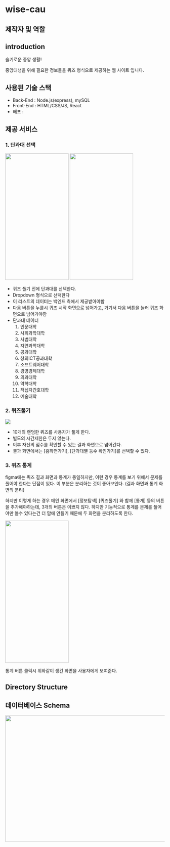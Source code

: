 # wise-cau
## 제작자 및 역할

## introduction
슬기로운 중앙 생활!


중앙대생을 위해 필요한 정보들을 퀴즈 형식으로 제공하는 웹 사이트 입니다.

## 사용된 기술 스택
- Back-End : Node.js(express), mySQL
- Front-End : HTML/CSS/JS, React
- 배포 : 

## 제공 서비스

### 1. 단과대 선택
<img src = "https://user-images.githubusercontent.com/98157935/217735326-c29f44e9-42bd-43d8-aafa-8d6176993de9.png" width = "200" height="400"/>
<img src = "https://user-images.githubusercontent.com/98157935/217735244-8327eb5b-dbc3-4c16-a91f-600e18f4726f.png" width = "200" height="400"/>

- 퀴즈 풀기 전에 단과대를 선택한다.
- Dropdown 형식으로 선택한다
- 이 리스트의 데이터는 백엔드 측에서 제공받아야함
- 다음 버튼을 누를시 퀴즈 시작 화면으로 넘어가고, 거기서 다음 버튼을 눌러 퀴즈 화면으로 넘어가야함
- 단과대 데이터
    1. 인문대학
    2. 사회과학대학
    3. 사범대학
    4. 자연과학대학
    5. 공과대학
    6. 창의ICT공과대학
    7. 소프트웨어대학
    8. 경영경제대학
    9. 의과대학
    10. 약학대학
    11. 적십자간호대학
    12. 예술대학

### 2. 퀴즈풀기

<img src = "https://user-images.githubusercontent.com/98157935/217736049-5ceeb646-e578-4418-8a84-a6cb29905deb.png"/>

- 10개의 랜덤한 퀴즈를 사용자가 풀게 한다.
- 별도의 시간제한은 두지 않는다.
- 이후 자신의 점수를 확인할 수 있는 결과 화면으로 넘어간다.
- 결과 화면에서는 [홈화면가기], [단과대별 등수 확인가기]를 선택할 수 있다.


### 3. 퀴즈 통계

figma에는 퀴즈 결과 화면과 통계가 동일하지만, 이런 경우 통계를 보기 위해서 문제를 풀어야 한다는 단점이 있다. 이 부분은 분리하는 것이 좋아보인다. (결과 화면과 통계 화면의 분리)

 하지만 이렇게 하는 경우 메인 화면에서 [정보탐색] [퀴즈풀기] 와 함께 [통계] 등의 버튼을 추가해야하는데, 3개의 버튼은 이쁘지 않다. 하지만 기능적으로 통계를 문제를 풀어야만 볼수 있다는건 더 맘에 안들기 때문에 두 화면을 분리하도록 한다.

<img src = "https://user-images.githubusercontent.com/98157935/217736372-6131e936-5bd6-4fa3-986c-ea42401d9b46.png" width = "200" height="450"/>

통계 버튼 클릭시 위와같이 생긴 화면을 사용자에게 보여준다.

## Directory Structure


## 데이터베이스 Schema
<img src = "https://user-images.githubusercontent.com/98157935/218380124-96a9758c-7f38-4efd-951b-96baffc305c8.png" width = "600" height="400"/>
